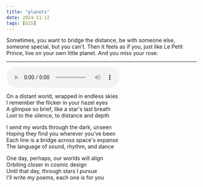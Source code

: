 ```yaml
---
title: "planets"
date: 2024-11-12
tags: [G2S]
---
```


Sometimes, you want to bridge the distance, be with someone else, someone special, but you can't. Then it feels as if you, just like Le Petit Prince, live on your own little planet. And you miss your rose.

---

<audio controls src="/planets.ogg" preload="metadata"></audio>

On a distant world, wrapped in endless skies  
I remember the flicker in your hazel eyes  
A glimpse so brief, like a star's last breath  
Lost to the silence, to distance and depth  

I send my words through the dark, unseen  
Hoping they find you wherever you've been  
Each line is a bridge across space's expanse  
The language of sound, rhythm, and dance  

One day, perhaps, our worlds will align  
Orbiting closer in cosmic design  
Until that day, through stars I pursue  
I'll write my poems, each one is for you  
